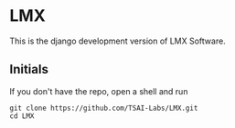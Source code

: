 # LMX
This is the django development version of LMX Software.



## Initials

If you don't have the repo, open a shell and run

```
git clone https://github.com/TSAI-Labs/LMX.git
cd LMX
```

```
